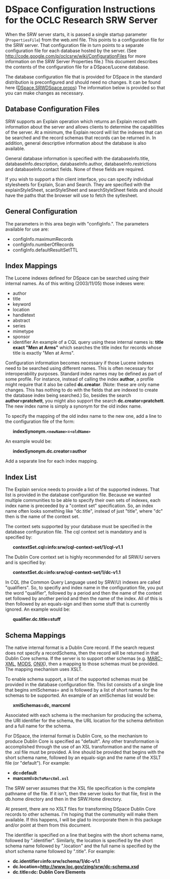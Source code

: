 # DSpace Configuration Instructions for the OCLC Research SRW Server #
When the SRW server starts, it is passed a single startup parameter (`PropertiesFile`) from the web.xml file. This points to a configuration file for the SRW server. That configuration file in turn points to a separate configuration file for each database hosted by the server. (See http://code.google.com/p/oclcsrw/wiki/ConfigurationFiles for more information on the SRW Server Properties file.) This document describes the contents of the configuration file for a DSpace/Lucene database.

The database configuration file that is provided for DSpace in the standard distribution is preconfigured and should need no changes. It can be found here ([DSpace.SRWDSpace.props](http://oclcsrwdspacelucene.googlecode.com/files/DSpace.SRWDatabase.props))  The information below is provided so that you can make changes as necessary.


## Database Configuration Files ##
SRW supports an Explain operation which returns an Explain record with information about the server and allows clients to determine the capabilities of the server. At a minimum, the Explain record will list the indexes that can be searched and the record schemas that records can be returned in. In addition, general descriptive information about the database is also available.

General database information is specified with the databaseInfo.title, databaseInfo.description, databaseInfo.author, databaseInfo.restrictions and databaseInfo.contact fields. None of these fields are required.

If you wish to support a thin client interface, you can specify individual stylesheets for Explain, Scan and Search. They are specified with the explainStyleSheet, scanStyleSheet and searchStyleSheet fields and should have the paths that the browser will use to fetch the sytlesheet.


## General Configuration ##
The parameters in this area begin with "configInfo.". The parameters available for use are:
  * configInfo.maximumRecords
  * configInfo.numberOfRecords
  * configInfo.defaultResultSetTTL

## Index Mappings ##
The Lucene indexes defined for DSpace can be searched using their internal names. As of this writing (2003/11/05) those indexes were:
  * author
  * title
  * keyword
  * location
  * handletext
  * abstract
  * series
  * mimetype
  * sponsor
  * identifier
An example of a CQL query using these internal names is: **title exact "Men at Arms"** which searches the title index for records whose title is exactly "Men at Arms".

Configuration information becomes necessary if those Lucene indexes need to be searched using different names. This is often necessary for interoperability purposes. Standard index names may be defined as part of some profile. For instance, instead of calling the index **author**, a profile might require that it also be called **dc.creator**. (Note: these are only name changes. This has nothing to do with the fields that are indexed to create the database index being searched.) So, besides the search **author=pratchett**, you might also support the search **dc.creator=pratchett**. The new index name is simply a synonym for the old index name.

To specify the mapping of the old index name to the new one, add a line to the configuration file of the form:
<ul><b>indexSynonym.<code>&lt;newName&gt;</code>=<code>&lt;oldName&gt;</code></b></ul>

An example would be:
<ul><b>indexSynonym.dc.creator=author</b></ul>

Add a separate line for each index mapping.


## Index List ##
The Explain service needs to provide a list of the supported indexes. That list is provided in the database configuration file. Because we wanted multiple communities to be able to specify their own sets of indexes, each index name is preceeded by a "context set" specification. So, an index name often looks something like "dc.title", instead of just "title", where "dc" then is the name of the context set.

The context sets supported by your database must be specified in the database configuration file. The cql context set is mandatory and is specified by:
<ul><b>contextSet.cql=info:srw/cql-context-set/1/cql-v1.1</b></ul>

The Dublin Core context set is highly recommended for all SRW/U servers and is specified by:
<ul><b>contextSet.dc=info:srw/cql-context-set/1/dc-v1.1</b></ul>

In CQL (the Common Query Language used by SRW/U) indexes are called "qualifiers". So, to specifiy and index name in the configuration file, you put the word "qualifier", followed by a period and then the name of the context set followed by another period and then the name of the index. All of this is then followed by an equals-sign and then some stuff that is currently ignored. An example would be:
<ul><b>qualifier.dc.title=stuff</b></ul>

## Schema Mappings ##
The native internal format is a Dublin Core record. If the search request does not specify a recordSchema, then the record will be returned in that Dublin Core schema. If the server is to support other schemas (e.g. [MARC-XML](http://www.loc.gov/standards/marcxml/), [MODS](http://www.loc.gov/standards/mods/), [ONIX](http://www.editeur.org/onix.html)), then a mapping to those schemas must be provided. The mapping mechanism uses XSLT.

To enable schema support, a list of the supported schemas must be provided in the database configuration file. This list consists of a single line that begins xmlSchemas= and is followed by a list of short names for the schemas to be supported. An example of an xmlSchemas list would be:
<ul><b>xmlSchemas=dc, marcxml</b></ul>

Associated with each schema is the mechanism for producing the schema, the URI identifier for the schema, the URL location for the schema definition and a full name for the schema.

For DSpace, the internal format is Dublin Core, so the mechanism to produce Dublin Core is specified as "default". Any other transformation is accomplished through the use of an XSL transformation and the name of the .xsl file must be provided. A line should be provided that begins with the short schema name, followed by an equals-sign and the name of the XSLT file (or "default"). For example:
<ul><b><li>dc=default</li>
<li>marcxml=<code>DcToMarcXml.xsl</code></li></b></ul>

The SRW server assumes that the XSL file specification is the complete pathname of the file. If it isn't, then the server looks for that file, first in the db.home directory and then in the SRW.Home directory.

At present, there are no XSLT files for transforming DSpace Dublin Core records to other schemas. I'm hoping that the community will make them available. If this happens, I will be glad to incorporate them in this package and/or point at them from this document.

The identifier is specified on a line that begins with the short schema name, followed by ".identifier". Similarly, the location is specified by the short schema name followed by ".location" and the full name is specified by the short schema name followed by ".title". For example:
<ul><b><li>dc.identifier=info:srw/schema/1/dc-v1.1</li>
<li>dc.location=<a href='http://www.loc.gov/zing/srw/dc-schema.xsd'>http://www.loc.gov/zing/srw/dc-schema.xsd</a></li>
<li>dc.title=dc: Dublin Core Elements</li></b></ul>